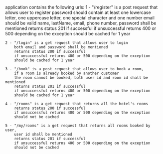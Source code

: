 application contains the following urls:
    1 - "/register" is a post request that allows user to register password should contain at least
        one lowercase letter, one uppercase letter, one special character 
        and one number
        email should be valid
        name, lastName, email, phone number, password shall be mentioned
        returns status 201 if successful
        if unsuccessful returns 400 or 500 depending on the exception
        should be cached for 1 year
    
    2 - "/login" is a get request that allows user to login
        both email and password shall be mentioned
        returns status 200 if successful
        if unsuccessful returns 400 or 500 depending on the exception
        should be cached for 1 year

    3 - "/book" is a post request that allows user to book a room,
        if a room is already booked by another customer 
        the room cannot be booked, both user id and room id shall be mentioned
        returns status 201 if successful
        if unsuccessful returns 400 or 500 depending on the exception
        should be cached for 1 year

    4 - "/rooms" is a get request that returns all the hotel's rooms
        returns status 200 if successful
        if unsuccessful returns 400 or 500 depending on the exception
        should not be cached

    5 - "/my/rooms" is a get request that returns all rooms booked by user,
        user id shall be mentioned
        returns status 201 if successful
        if unsuccessful returns 400 or 500 depending on the exception
        should not be cached
